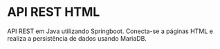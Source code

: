 <h1> API REST HTML </h1>

API REST em Java utilizando Springboot. Conecta-se a páginas HTML e realiza a persistência de dados usando MariaDB.
